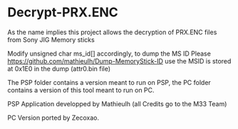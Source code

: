 # Decrypt-PRX.ENC
As the name implies this project allows the decryption of PRX.ENC files from Sony JIG Memory sticks


Modify unsigned char ms_id[] accordingly, to dump the MS ID Please https://github.com/mathieulh/Dump-MemoryStick-ID 
use the MSID is stored at 0x1E0 in the dump (attr0.bin file)

The PSP folder contains a version meant to run on PSP, the PC folder contains a version of this tool meant to run on PC.

PSP Application developped by Mathieulh (all Credits go to the M33 Team)

PC Version ported by Zecoxao.
